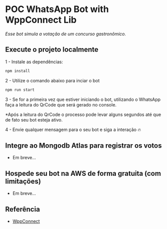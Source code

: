 # POC WhatsApp Bot with WppConnect Lib

_Esse bot simula a votação de um concurso gastronômico._

## Execute o projeto localmente
 
1 - Instale as dependências:
 
```bash
npm install
````
 
2 - Utilize o comando abaixo para inciar o bot
 
```bash
npm run start
````
    
3 - Se for a primeira vez que estiver iniciando o bot, utilizando o WhatsApp faça a leitura do QrCode que será gerado no console.

*Após a leitura do QrCode o processo pode levar alguns segundos até que de fato seu bot esteja ativo.

4 - Envie qualquer mensagem para o seu bot e siga a interação 🔥

## Integre ao Mongodb Atlas para registrar os votos

- Em breve...

## Hospede seu bot na AWS de forma gratuita (com limitações)

- Em breve...

## Referência

 - [WppConnect](https://wppconnect.io/docs/tutorial/basics/installation)

